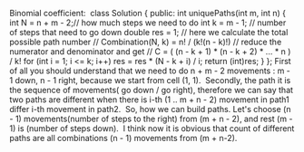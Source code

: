 Binomial coefficient:
​
class Solution {
public:
int uniquePaths(int m, int n) {
int N = n + m - 2;// how much steps we need to do
int k = m - 1; // number of steps that need to go down
double res = 1;
// here we calculate the total possible path number
// Combination(N, k) = n! / (k!(n - k)!)
// reduce the numerator and denominator and get
// C = ( (n - k + 1) * (n - k + 2) * ... * n ) / k!
for (int i = 1; i <= k; i++)
res = res * (N - k + i) / i;
return (int)res;
}
};
First of all you should understand that we need to do n + m - 2 movements : m - 1 down, n - 1 right, because we start from cell (1, 1).
​
Secondly, the path it is the sequence of movements( go down / go right),
therefore we can say that two paths are different
when there is i-th (1 .. m + n - 2) movement in path1 differ i-th movement in path2.
​
So, how we can build paths.
Let's choose (n - 1) movements(number of steps to the right) from (m + n - 2),
and rest (m - 1) is (number of steps down).
​
I think now it is obvious that count of different paths are all combinations (n - 1) movements from (m + n-2).